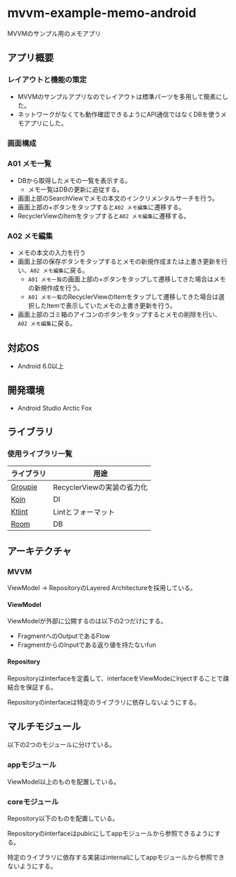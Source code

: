 # mvvm-example-memo-android

MVVMのサンプル用のメモアプリ

## アプリ概要

### レイアウトと機能の策定

- MVVMのサンプルアプリなのでレイアウトは標準パーツを多用して簡素にした。
- ネットワークがなくても動作確認できるようにAPI通信ではなくDBを使うメモアプリにした。

### 画面構成

### A01 メモ一覧

- DBから取得したメモの一覧を表示する。
   - メモ一覧はDBの更新に追従する。
- 画面上部のSearchViewでメモの本文のインクリメンタルサーチを行う。
- 画面上部の+ボタンをタップすると`A02 メモ編集`に遷移する。
- RecyclerViewのItemをタップすると`A02 メモ編集`に遷移する。

### A02 メモ編集

- メモの本文の入力を行う
- 画面上部の保存ボタンをタップするとメモの新規作成または上書き更新を行い、`A02 メモ編集`に戻る。
  - `A01 メモ一覧`の画面上部の+ボタンをタップして遷移してきた場合はメモの新規作成を行う。
  - `A01 メモ一覧`のRecyclerViewのItemをタップして遷移してきた場合は選択したItemで表示していたメモの上書き更新を行う。
- 画面上部のゴミ箱のアイコンのボタンをタップするとメモの削除を行い、`A02 メモ編集`に戻る。

## 対応OS

- Android 6.0以上

## 開発環境

- Android Studio Arctic Fox

## ライブラリ

### 使用ライブラリ一覧

|ライブラリ|用途|
|--------|----|
|[Groupie](https://github.com/lisawray/groupie)|RecyclerViewの実装の省力化|
|[Koin](https://github.com/InsertKoinIO/koin)|DI|
|[Ktlint](https://plugins.gradle.org/plugin/org.jlleitschuh.gradle.ktlint)|Lintとフォーマット|
|[Room](https://developer.android.com/training/data-storage/room)|DB|

## アーキテクチャ

### MVVM

ViewModel → RepositoryのLayered Architectureを採用している。

#### ViewModel

ViewModelが外部に公開するのは以下の2つだけにする。

- FragmentへのOutputであるFlow
- FragmentからのInputである返り値を持たないfun

#### Repository

Repositoryはinterfaceを定義して、interfaceをViewModeにInjectすることで疎結合を保証する。

Repositoryのinterfaceは特定のライブラリに依存しないようにする。

## マルチモジュール

以下の2つのモジュールに分けている。

### appモジュール

ViewModel以上のものを配置している。

### coreモジュール

Repository以下のものを配置している。

Repositoryのinterfaceはpubicにしてappモジュールから参照できるようにする。

特定のライブラリに依存する実装はinternalにしてappモジュールから参照できないようにする。